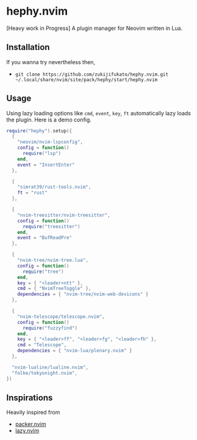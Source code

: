 # hephy.nvim

[Heavy work in Progress] A plugin manager for Neovim written in Lua.

## Installation

If you wanna try nevertheless then,

- `git clone https://github.com/zukijifukato/hephy.nvim.git ~/.local/share/nvim/site/pack/hephy/start/hephy.nvim`

## Usage

Using lazy loading options like `cmd`, `event`, `key`, `ft` automatically lazy loads the plugin. Here is a demo config.

```lua
require("hephy").setup({
  {
    "neovim/nvim-lspconfig",
    config = function()
      require("lsp")
    end,
    event = "InsertEnter"
  },

  {
    "simrat39/rust-tools.nvim",
    ft = "rust"
  },

  {
    "nvim-treesitter/nvim-treesitter",
    config = function()
      require("treesitter")
    end,
    event = "BufReadPre"
  },

  {
    "nvim-tree/nvim-tree.lua",
    config = function()
      require("tree")
    end,
    key = { "<leader>ntt" },
    cmd = { "NvimTreeToggle" },
    dependencies = { "nvim-tree/nvim-web-devicons" }
  },

  {
    "nvim-telescope/telescope.nvim",
    config = function()
      require("fuzzyfind")
    end,
    key = { "<leader>ff", "<leader>fg", "<leader>fh" },
    cmd = "Telescope",
    dependencies = { "nvim-lua/plenary.nvim" }
  },

  "nvim-lualine/lualine.nvim",
  "folke/tokyonight.nvim",
})
```

## Inspirations

Heavily inspired from

- [packer.nvim](https://github.com/wbthomason/packer.nvim)
- [lazy.nvim](https://github.com/folke/lazy.nvim)
